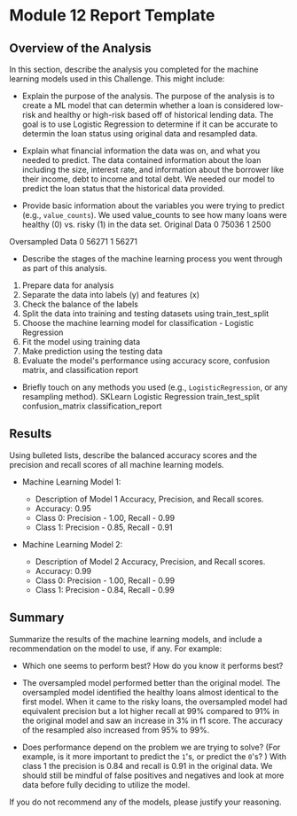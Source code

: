 # Module 12 Report Template

## Overview of the Analysis

In this section, describe the analysis you completed for the machine learning models used in this Challenge. This might include:

* Explain the purpose of the analysis.
The purpose of the analysis is to create a ML model that can determin whether a loan is considered low-risk and healthy or high-risk based off of historical lending data. The goal is to use Logistic Regression to determine if it can be accurate to determin the loan status using original data and resampled data. 

* Explain what financial information the data was on, and what you needed to predict.
The data contained information about the loan including the size, interest rate, and information about the borrower like their income, debt to income and total debt. We needed our model to predict the loan status that the historical data provided.  

* Provide basic information about the variables you were trying to predict (e.g., `value_counts`).
We used value_counts to see how many loans were healthy (0) vs. risky (1) in the data set. 
Original Data
0    75036
1     2500

Oversampled Data
0    56271
1    56271

* Describe the stages of the machine learning process you went through as part of this analysis.
1. Prepare data for analysis
2. Separate the data into labels (y) and features (x)
3. Check the balance of the labels
4. Split the data into training and testing datasets using train_test_split
5. Choose the machine learning model for classification - Logistic Regression
6. Fit the model using training data 
7. Make prediction using the testing data 
8. Evaluate the model's performance using accuracy score, confusion matrix, and classification report

* Briefly touch on any methods you used (e.g., `LogisticRegression`, or any resampling method).
SKLearn Logistic Regression
train_test_split
confusion_matrix
classification_report


## Results

Using bulleted lists, describe the balanced accuracy scores and the precision and recall scores of all machine learning models.

* Machine Learning Model 1:
  * Description of Model 1 Accuracy, Precision, and Recall scores.
  * Accuracy: 0.95
  * Class 0: Precision - 1.00, Recall - 0.99
  * Class 1: Precision - 0.85, Recall - 0.91


* Machine Learning Model 2:
  * Description of Model 2 Accuracy, Precision, and Recall scores.
  * Accuracy: 0.99
  * Class 0: Precision - 1.00, Recall - 0.99
  * Class 1: Precision - 0.84, Recall - 0.99
  
## Summary

Summarize the results of the machine learning models, and include a recommendation on the model to use, if any. For example:
* Which one seems to perform best? How do you know it performs best?
* The oversampled model performed better than the original model. The oversampled model identified the healthy loans almost identical to the first model. When it came to the risky loans, the oversampled model had equivalent precision but a lot higher recall at 99% compared to 91% in the original model and saw an increase in 3% in f1 score. The accuracy of the resampled also increased from 95% to 99%. 

* Does performance depend on the problem we are trying to solve? (For example, is it more important to predict the `1`'s, or predict the `0`'s? )
With class 1 the precision is 0.84 and recall is 0.91 in the original data. We should still be mindful of false positives and negatives and look at more data before fully deciding to utilize the model. 


If you do not recommend any of the models, please justify your reasoning.
